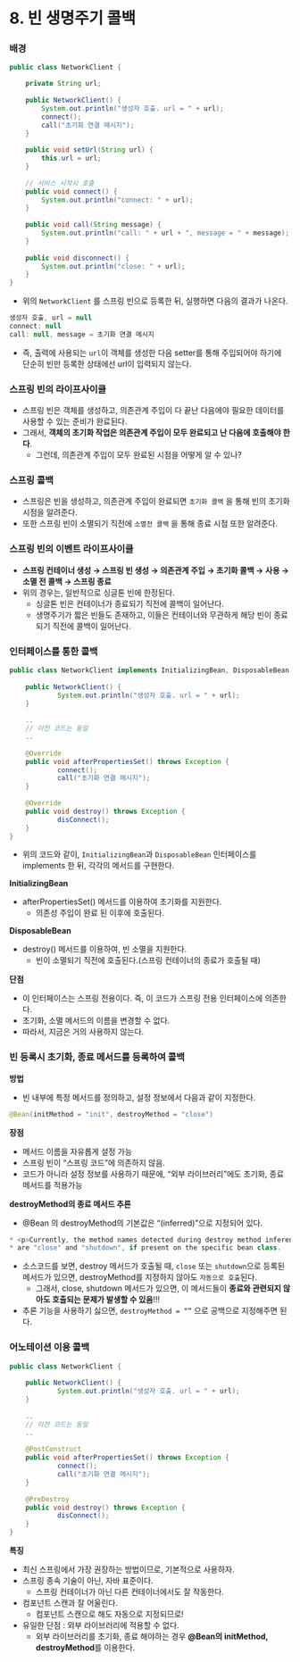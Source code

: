 # 8. 빈 생명주기 콜백

### 배경

```java
public class NetworkClient {

    private String url;
    
    public NetworkClient() {
        System.out.println("생성자 호출. url = " + url);
        connect();
        call("초기화 연결 메시지");
    }
    
    public void setUrl(String url) {
        this.url = url;
    }
    
    // 서비스 시작시 호출
    public void connect() {
        System.out.println("connect: " + url);
    }
    
    public void call(String message) {
        System.out.println("call: " + url + ", message = " + message);
    }
    
    public void disconnect() {
        System.out.println("close: " + url);
    }
}
```

- 위의 `NetworkClient` 를 스프링 빈으로 등록한 뒤, 실행하면 다음의 결과가 나온다.

```java
생성자 호출, url = null 
connect: null
call: null, message = 초기화 연결 메시지
```

- 즉, 출력에 사용되는 `url`이 객체를 생성한 다음 setter를 통해 주입되어야 하기에 단순히 빈만 등록한 상태에선 url이 입력되지 않는다.

### 스프링 빈의 라이프사이클

- 스프링 빈은 객체를 생성하고, 의존관계 주입이 다 끝난 다음에야 필요한 데이터를 사용할 수 있는 준비가 완료된다.
- 그래서, **객체의 초기화 작업은 의존관계 주입이 모두 완료되고 난 다음에 호출해야 한다**.
    - 그런데, 의존관계 주입이 모두 완료된 시점을 어떻게 알 수 있나?

### 스프링 콜백

- 스프링은 빈을 생성하고, 의존관계 주입이 완료되면 `초기화 콜백` 을 통해 빈의 초기화 시점을 알려준다.
- 또한 스프링 빈이 소멸되기 직전에 `소멸전 콜백` 을 통해 종료 시점 또한 알려준다.

### 스프링 빈의 이벤트 라이프사이클

- **스프링 컨테이너 생성 → 스프링 빈 생성 → 의존관계 주입 → 초기화 콜백 → 사용 → 소멸 전 콜백 → 스프링 종료**
- 위의 경우는, 일반적으로 싱글톤 빈에 한정된다.
    - 싱글톤 빈은 컨테이너가 종료되기 직전에 콜백이 일어난다.
    - 생명주기가 짧은 빈들도 존재하고, 이들은 컨테이너와 무관하게 해당 빈이 종료되기 직전에 콜백이 일어난다.

### 인터페이스를 통한 콜백

```java
public class NetworkClient implements InitializingBean, DisposableBean {
	
    public NetworkClient() {
            System.out.println("생성자 호출. url = " + url);
    }
    
    ..
    // 이전 코드는 동일
    ..
    
    @Override
    public void afterPropertiesSet() throws Exception {
            connect();
            call("초기화 연결 메시지");
    }
    
    @Override
    public void destroy() throws Exception {
            disConnect();   
    }
}
```

- 위의 코드와 같이, `InitializingBean`과 `DisposableBean` 인터페이스를 implements 한 뒤, 각각의 메서드를 구현한다.

**InitializingBean**

- afterPropertiesSet() 메서드를 이용하여 초기화를 지원한다.
    - 의존성 주입이 완료 된 이후에 호출된다.

**DisposableBean**

- destroy() 메서드를 이용하여, 빈 소멸을 지원한다.
    - 빈이 소멸되기 직전에 호출된다.(스프링 컨테이너의 종료가 호출될 때)

**단점**

- 이 인터페이스는 스프링 전용이다. 즉, 이 코드가 스프링 전용 인터페이스에 의존한다.
- 초기화, 소멸 메서드의 이름을 변경할 수 없다.
- 따라서, 지금은 거의 사용하지 않는다.

### 빈 등록시 초기화, 종료 메서드를 등록하여 콜백

**방법**

- 빈 내부에 특정 메서드를 정의하고, 설정 정보에서 다음과 같이 지정한다.

```java
@Bean(initMethod = "init", destroyMethod = "close")
```

**장점**

- 메서드 이름을 자유롭게 설정 가능
- 스프링 빈이 “스프링 코드”에 의존하지 않음.
- 코드가 아니라 설정 정보를 사용하기 때문에, “외부 라이브러리”에도 초기화, 종료 메서드를 적용가능

**destroyMethod의 종료 메서드 추론**

- @Bean 의 destroyMethod의 기본값은 “(inferred)”으로 지정되어 있다.

```java
* <p>Currently, the method names detected during destroy method inference
* are "close" and "shutdown", if present on the specific bean class.
```

- 소스코드를 보면, destroy 메서드가 호출될 때, `close` 또는 `shutdown`으로 등록된 메서드가 있으면, destroyMethod를 지정하지 않아도 `자동으로 호출`된다.
    - 그래서, close, shutdown 메서드가 있으면, 이 메서드들이 **종료와 관련되지 않아도 호출되는 문제가 발생할 수 있음**!!!
- 추론 기능을 사용하기 싫으면, `destroyMethod = “”` 으로 공백으로 지정해주면 된다.

### 어노테이션 이용 콜백

```java
public class NetworkClient {
	
	public NetworkClient() {
            System.out.println("생성자 호출. url = " + url);
	}
    
	..
	// 이전 코드는 동일
	..
  
	@PostConstruct
	public void afterPropertiesSet() throws Exception {
            connect();
            call("초기화 연결 메시지");
	}
	
	@PreDestroy
	public void destroy() throws Exception {
            disConnect();
	}
}
```

**특징**

- 최신 스프링에서 가장 권장하는 방법이므로, 기본적으로 사용하자.
- 스프링 종속 기술이 아닌, 자바 표준이다.
    - 스프링 컨테이너가 아닌 다른 컨테이너에서도 잘 작동한다.
- 컴포넌트 스캔과 잘 어울린다.
    - 컴포넌트 스캔으로 해도 자동으로 지정되므로!
- 유일한 단점 : 외부 라이브러리에 적용할 수 없다.
    - 외부 라이브러리를 초기화, 종료 해야하는 경우 **@Bean의 initMethod, destroyMethod**를 이용한다.